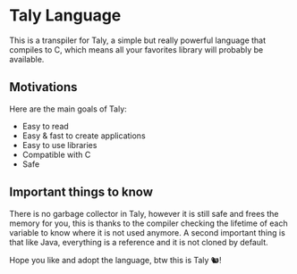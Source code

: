 # Taly Language
This is a transpiler for Taly, a simple but really powerful language that compiles to C, which means all your favorites library will probably be available.

## Motivations
Here are the main goals of Taly:
- Easy to read
- Easy & fast to create applications
- Easy to use libraries
- Compatible with C
- Safe

## Important things to know
There is no garbage collector in Taly, however it is still safe and frees the memory for you, this is thanks to the compiler checking the lifetime of each variable to know where it is not used anymore.
A second important thing is that like Java, everything is a reference and it is not cloned by default.

Hope you like and adopt the language, btw this is Taly 🐿️!
